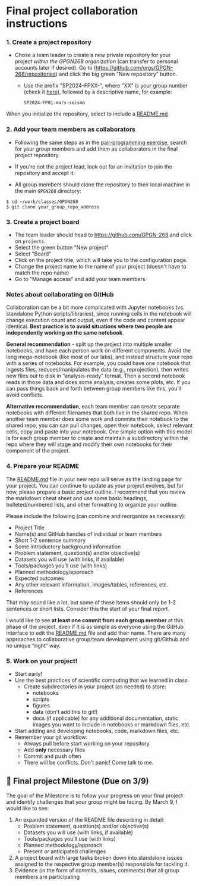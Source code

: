 
# Final project collaboration instructions

### 1. Create a project repository
- Chose a team leader to create a new private repository for your project _within the GPGN268 organization_ (can transfer to personal accounts later if desired). Go to (https://github.com/orgs/GPGN-268/repositories) and click the big green “New repository” button.
	- Use the prefix "SP2024-FPXX-", where "XX" is your group number (check it [here](https://docs.google.com/spreadsheets/d/1ucKjAmJEu4V3bwu5GuARyt5olO09e5xS_pTVfBl5xrc/edit#gid=1722963736)), followed by a descriptive name, for example:

		``SP2024-FP01-mars-seismo``

When you initialize the repository, select to include a [README.md](http://readme.md/) 

### 2. Add your team members as collaborators
- Following the same steps as in the [pair-programming exercise](https://github.com/GPGN-268/GPGN268-CORE/blob/main/assignments/SA05-pair-programming.md), search for your group members and add them as collaborators in the final project repository.

- If you're not the project lead, look out for an invitation to join the repository and accept it. 
- All group members should clone the repository to their local machine in the main `GPGN268` directory:

```
$ cd ~/work/classes/GPGN268
$ git clone your_group_repo_address
```

### 3. Create a project board
- The team leader should head to https://github.com/GPGN-268 and click on `projects`. 
- Select the green button "New project"
- Select "Board"
- Click on the project title, which will take you to the configuration page.
- Change the project name to the name of your project (doesn't have to match the repo name)
- Go to "Manage access" and add your team members


### Notes about collaborating on GitHub

Collaboration can be a bit more complicated with Jupyter notebooks (vs. standalone Python scripts/libraries), since running cells in the notebook will change execution count and output, even if the code and content appear identical. **Best practice is to avoid situations where two people are independently working on the same notebook**. 

**General recommendation** - split up the project into multiple smaller notebooks, and have each person work on different components. Avoid the long mega-notebook (like most of our labs), and instead structure your repo with a series of notebooks. For example, you could have one notebook that ingests files, reduces/manipulates the data (e.g., reprojection), then writes new files out to disk in “analysis-ready” format. Then a second notebook reads in those data and does some analysis, creates some plots, etc. If you can pass things back and forth between group members like this, you’ll avoid conflicts.

**Alternative recommendation**, each team member can create separate notebooks with different filenames that both live in the shared repo. When another team member does some work and commits their notebook to the shared repo, you can can pull changes, open their notebook, select relevant cells, copy and paste into your notebook. One simple option with this model is for each group member to create and maintain a subdirectory within the repo where they will stage and modify their own notebooks for their component of the project.


### 4. Prepare your README

The [README.md](http://readme.md/) file in your new repo will serve as the landing page for your project. You can continue to update as your project evolves, but for now, please prepare a basic project outline. I recommend that you review the markdown cheat sheet and use some basic headings, bulleted/numbered lists, and other formatting to organize your outline.

Please include the following (can combine and reorganize as necessary):

-   Project Title
-   Name(s) and GitHub handles of individual or team members
-   Short 1-2 sentence summary
-   Some introductory background information
-   Problem statement, question(s) and/or objective(s)
-   Datasets you will use (with links, if available)
-   Tools/packages you’ll use (with links)
-   Planned methodology/approach
-   Expected outcomes
-   Any other relevant information, images/tables, references, etc.
-   References

That may sound like a lot, but some of these items should only be 1-2 sentences or short lists. Consider this the start of your final report.

I would like to see **at least one commit from each group member** at this phase of the project, even if it is as simple as everyone using the GitHub interface to edit the [README.md](http://readme.md/) file and add their name. There are many approaches to collaborative group/team development using git/Github and no unique “right” way.

### 5. Work on your project!

-   Start early!
-   Use the best practices of scientific computing that we learned in class
	- Create subdirectories in your project (as needed) to store:    
	    - notebooks
	    - scripts
	    - figures
	    -  data (don't add this to git!) 
	    -  docs (if applicable) for any additional documentation, static images you want to include in notebooks or markdown files, etc.
-   Start adding and developing notebooks, code, markdown files, etc.
- Remember your git workflow:
	- Always pull before start working on your repository
	- Add **only** necessary files 
	- Commit and push often
	- There will be conflicts. Don't panic! Come talk to me.

## 📅 Final project Milestone (Due on 3/9)

The goal of the Milestone is to follow your progress on your final project and identify challenges that your group might be facing. By March 9, I would like to see:

1. An expanded version of the README file describing in detail:
	-   Problem statement, question(s) and/or objective(s)
	-   Datasets you will use (with links, if available)
	-   Tools/packages you’ll use (with links)
	-   Planned methodology/approach
	- Present or anticipated challenges
2.  A project board with large tasks broken down into standalone issues assigned to the respective group member(s) responsible for tackling it.
3. Evidence (in the form of commits, issues, comments) that all group members are participating
